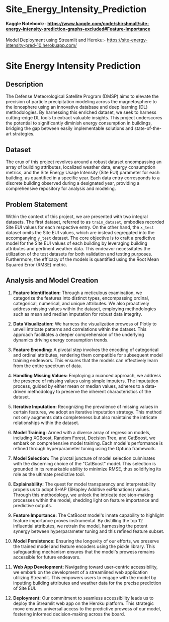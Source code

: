 # Site_Energy_Intensity_Prediction

#### Kaggle Notebook:- https://www.kaggle.com/code/shirshmall/site-energy-intensity-prediction-graphs-excluded#Feature-Importance

Model Deployment using Streamlit and Heroku:- https://site-energy-intensity-pred-10.herokuapp.com/

# Site Energy Intensity Prediction

## Description
The Defense Meteorological Satellite Program (DMSP) aims to elevate the precision of particle precipitation modeling across the magnetosphere to the ionosphere using an innovative database and deep learning (DL) methodologies. By harnessing this enriched dataset, we seek to harness cutting-edge DL tools to extract valuable insights. This project underscores the potential to significantly diminish energy consumption in buildings, bridging the gap between easily implementable solutions and state-of-the-art strategies.

## Dataset
The crux of this project revolves around a robust dataset encompassing an array of building attributes, localized weather data, energy consumption metrics, and the Site Energy Usage Intensity (Site EUI) parameter for each building, as quantified in a specific year. Each data entry corresponds to a discrete building observed during a designated year, providing a comprehensive repository for analysis and modeling.

## Problem Statement
Within the context of this project, we are presented with two integral datasets. The first dataset, referred to as `train_dataset`, embodies recorded Site EUI values for each respective entry. On the other hand, the `x_test` dataset omits the Site EUI values, which are instead segregated into the accompanying `y_test` dataset. The core objective is to craft a predictive model for the Site EUI values of each building by leveraging building attributes and pertinent weather data. This endeavor necessitates the utilization of the test datasets for both validation and testing purposes. Furthermore, the efficacy of the models is quantified using the Root Mean Squared Error (RMSE) metric.

## Analysis and Model Creation
1. **Feature Identification:** Through a meticulous examination, we categorize the features into distinct types, encompassing ordinal, categorical, numerical, and unique attributes. We also proactively address missing values within the dataset, employing methodologies such as mean and median imputation for robust data integrity.

2. **Data Visualization:** We harness the visualization prowess of Plotly to unveil intricate patterns and correlations within the dataset. This approach facilitates a deeper comprehension of the underlying dynamics driving energy consumption trends.

3. **Feature Encoding:** A pivotal step involves the encoding of categorical and ordinal attributes, rendering them compatible for subsequent model training endeavors. This ensures that the models can effectively learn from the entire spectrum of data.

4. **Handling Missing Values:** Employing a nuanced approach, we address the presence of missing values using simple imputers. The imputation process, guided by either mean or median values, adheres to a data-driven methodology to preserve the inherent characteristics of the dataset.

5. **Iterative Imputation:** Recognizing the prevalence of missing values in certain features, we adopt an iterative imputation strategy. This method not only augments data completeness but also maintains the intricate relationships within the dataset.

6. **Model Training:** Armed with a diverse array of regression models, including XGBoost, Random Forest, Decision Tree, and CatBoost, we embark on comprehensive model training. Each model's performance is refined through hyperparameter tuning using the Optuna framework.

7. **Model Selection:** The pivotal juncture of model selection culminates with the discerning choice of the "CatBoost" model. This selection is grounded in its remarkable ability to minimize RMSE, thus solidifying its role as the ultimate predictive tool.

8. **Explainability:** The quest for model transparency and interpretability propels us to adopt SHAP (SHapley Additive exPlanations) values. Through this methodology, we unlock the intricate decision-making processes within the model, shedding light on feature importance and predictive outputs.

9. **Feature Importance:** The CatBoost model's innate capability to highlight feature importance proves instrumental. By distilling the top 12 influential attributes, we retrain the model, harnessing the potent synergy between hyperparameter tuning and this refined feature subset.

10. **Model Persistence:** Ensuring the longevity of our efforts, we preserve the trained model and feature encoders using the pickle library. This safeguarding mechanism ensures that the model's prowess remains accessible for future endeavors.

11. **Web App Development:** Navigating toward user-centric accessibility, we embark on the development of a streamlined web application utilizing Streamlit. This empowers users to engage with the model by inputting building attributes and weather data for the precise prediction of Site EUI.

12. **Deployment:** Our commitment to seamless accessibility leads us to deploy the Streamlit web app on the Heroku platform. This strategic move ensures universal access to the predictive prowess of our model, fostering informed decision-making across the board.

